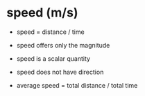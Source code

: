 # speed (m/s)

- speed = distance / time

- speed offers only the magnitude
- speed is a scalar quantity
- speed does not have direction

* average speed = total distance / total time

